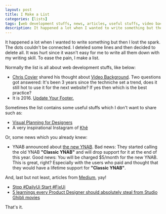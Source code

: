 ```yaml
---
layout: post
title: I Make a List
categories: [lists]
tags: [web development stuffs, news, articles, useful stuffs, video background, update your footer, visual planning for designer, ynab, dailyui, fixui, studio ghibli]
description: It happened a lot when I wanted to write something but then I lost the spark.
---
```



It happened a lot when I wanted to write something but then I lost the spark. The dots couldn't be connected. I deteled some lines and then decided to delete all. It was hurt since it wasn't easy for me to write all them down with my writing skill. To ease the pain, I make a list.

Normally the list is all about web development stuffs, like below:

* [Chris Coyier](https://css-tricks.com/) shared his thought about [Video Background](https://css-tricks.com/should-i-use-a-video-as-a-background/). Two questions got answered: It's been 3 years since the techniche set a trend, does it still hot to use it for the next website? If yes then which is the best practice?
* It is 2016. [Update Your Footer.](http://updateyourfooter.com/)

Sometimes the list contains some useful stuffs which I don't want to share such as:

* [Visual Planning for Designers](http://blog.invisionapp.com/visual-planning-for-designers/)
* A very inspirational Instagram of [Khê](https://www.instagram.com/lamkhe/)

Or, some news which you already knew:

* YNAB announced about [the new YNAB](http://www.youneedabudget.com/blog/post/the-new-ynab-is-here). Bad news: They started calling the old YNAB __"Classic YNAB"__ and will drop support for it at the end of this year. Good news: You will be charged $5/month for the new YNAB. This is great, right? Especially with the users who paid and thought that they would have a lifetime support for __"Classic YNAB"__.

And, last but not least, articles from [Medium](http://www.medium.com/), yay!

* [Stop #DailyUi Start #FixUi](https://medium.com/swlh/stop-dailyui-start-fixui-e685acc6858f#.z2z90qf7p)
* [5 learnings every Product Designer should absolutely steal from Studio Ghibli movies](https://medium.com/white-space/5-learnings-every-product-designer-should-absolutely-steal-from-studio-ghibli-movies-6c3971fffa0#.r2jve8v7p)

That's it.
